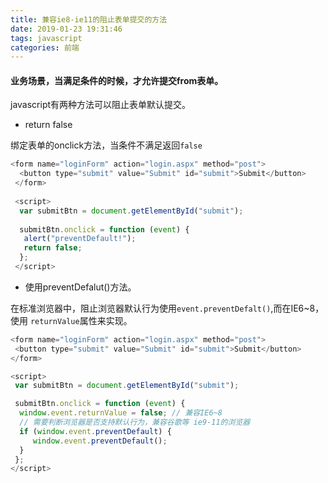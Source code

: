 ```yaml
---
title: 兼容ie8-ie11的阻止表单提交的方法
date: 2019-01-23 19:31:46
tags: javascript
categories: 前端
---
```



#### 业务场景，当满足条件的时候，才允许提交from表单。

javascript有两种方法可以阻止表单默认提交。

<!-- more -->

- return false

绑定表单的onclick方法，当条件不满足返回<code>false </code>

```javascript
<form name="loginForm" action="login.aspx" method="post">
  <button type="submit" value="Submit" id="submit">Submit</button>
 </form>
 
 <script>
  var submitBtn = document.getElementById("submit");
 
  submitBtn.onclick = function (event) {
   alert("preventDefault!");
   return false;
  };
 </script>
 ```

 - 使用preventDefalut()方法。

 在标准浏览器中，阻止浏览器默认行为使用<code>event.preventDefalt()</code>,而在IE6~8，使用
 <code>returnValue</code>属性来实现。

```javascript
<form name="loginForm" action="login.aspx" method="post">
 <button type="submit" value="Submit" id="submit">Submit</button>
</form>

<script>
 var submitBtn = document.getElementById("submit");

 submitBtn.onclick = function (event) {
  window.event.returnValue = false; // 兼容IE6~8
  // 需要判断浏览器是否支持默认行为，兼容谷歌等 ie9-11的浏览器
  if (window.event.preventDefault) {
     window.event.preventDefault();
  }
 };
</script>
```


